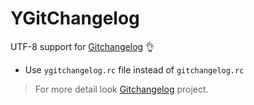 # YGitChangelog

UTF-8 support for [Gitchangelog](https://github.com/vaab/gitchangelog) 👌

- Use `ygitchangelog.rc` file instead of `gitchangelog.rc`

> For more detail look [Gitchangelog](https://github.com/vaab/gitchangelog) project.
